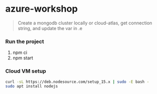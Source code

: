 # azure-workshop

> Create a mongodb cluster locally or cloud-atlas, get connection string, and update the var in .e

### Run the project
1.  npm ci
2.  npm start

### Cloud VM setup
```bash
curl -sL https://deb.nodesource.com/setup_15.x | sudo -E bash -
sudo apt install nodejs
```